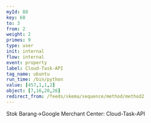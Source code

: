 ```yaml
---
myId: 88
key: 68
to: 3
from: 2
weight: 2
primes: 9
type: user
init: internal
flow: internal
event: property
label: Cloud-Task-API
tag_name: ubuntu
run_time: /bin/python
value: [457,1,1,2]
object: [7,16,20,26]
redirect_from: /feeds/skema/sequence/method/method2
---
```

Stok Barang->Google Merchant Center: Cloud-Task-API
